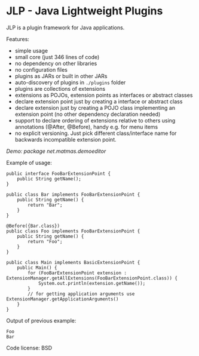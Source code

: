 JLP - Java Lightweight Plugins
===============================

JLP is a plugin framework for Java applications.

Features:

- simple usage
- small core (just 346 lines of code)
- no dependency on other libraries
- no configuration files
- plugins as JARs or built in other JARs
- auto-discovery of plugins in `./plugins` folder
- plugins are collections of extensions
- extensions as POJOs, extension points as interfaces or abstract classes
- declare extension point just by creating a interface or abstract class
- declare extension just by creating a POJO class implementing an extension point (no other dependency declaration needed)
- support to declare ordering of extensions relative to others using annotations (@After, @Before), handy e.g. for menu items
- no explicit versioning. Just pick different class/interface name for backwards incompatible extension point.

*Demo: package net.matmas.demoeditor*

Example of usage:

    public interface FooBarExtensionPoint {
        public String getName();
    }

    public class Bar implements FooBarExtensionPoint {
        public String getName() {
            return "Bar";
        }
    }
    
    @Before({Bar.class})
    public class Foo implements FooBarExtensionPoint {
        public String getName() {
            return "Foo";
        }
    }
    
    public class Main implements BasicExtensionPoint {
        public Main() {
            for (FooBarExtensionPoint extension : ExtensionManager.getAllExtensions(FooBarExtensionPoint.class)) {
                System.out.println(extension.getName());
            }
            // for getting application arguments use ExtensionManager.getApplicationArguments()
        }
    }
    
Output of previous example:

    Foo
    Bar
    

Code license: BSD
